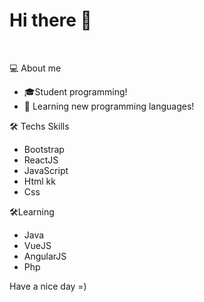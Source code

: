 <h1>Hi there 👋 </h1>
<html>
 <head>
<body>
<br>
<p>💻 About me</p>
<ul>
  <li>🎓Student programming!</li>
  <li>🌱 Learning new programming languages!</li>
 </ul>
 
  <p>🛠 Techs Skills</p>
 <ul>
  <li>Bootstrap</li>
  <li>ReactJS</li>
  <li>JavaScript</li>
 <li>Html kk</li>
 <li>Css</li>
 </ul>
 <p>🛠Learning</li>
 <ul>
  <li>Java</li>
  <li>VueJS</li>
  <li>AngularJS</li>
 <li>Php</li>
 </ul>
 
 <p>Have a nice day =)</p>
 
 </body>
 </head>
 </html>
